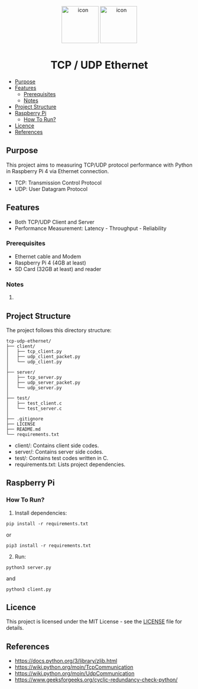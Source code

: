 <div align="center">
<img src="https://cdn-icons-png.flaticon.com/512/919/919855.png" width="100" height="100" alt="icon">
<img src="https://cdn-icons-png.flaticon.com/512/8284/8284643.png" width="100" height="100" alt="icon">
</div>

<h1 align="center">TCP / UDP Ethernet</h1>

* [Purpose](#purpose)
* [Features](#features)
    * [Prerequisites](#prerequisites)
    * [Notes](#notes)
* [Project Structure](#project-structure)
* [Raspberry Pi](#raspberry-pi)
    * [How To Run?](#how-to-run)
* [Licence](#licence)
* [References](#references)

## Purpose
<div align="justify">

This project aims to measuring TCP/UDP protocol performance with Python in Raspberry Pi 4 via Ethernet connection.
- TCP: Transmission Control Protocol
- UDP: User Datagram Protocol

## Features
- Both TCP/UDP Client and Server
- Performance Measurement: Latency - Throughput - Reliability

### Prerequisites
* Ethernet cable and Modem
* Raspberry Pi 4 (4GB at least)
* SD Card (32GB at least) and reader

### Notes
1. 

</div>

## Project Structure

The project follows this directory structure:

```
tcp-udp-ethernet/
├── client/
│   ├── tcp_client.py
│   ├── udp_client_packet.py
│   └── udp_client.py
│
├── server/
│   ├── tcp_server.py
│   ├── udp_server_packet.py
│   └── udp_server.py
│
├── test/
│   ├── test_client.c
│   └── test_server.c
│
├── .gitignore
├── LICENSE
├── README.md
└── requirements.txt
```

- client/: Contains client side codes.
- server/: Contains server side codes.
- test/: Contains test codes written in C.
- requirements.txt: Lists project dependencies.

## Raspberry Pi

### How To Run?
1. Install dependencies:
```
pip install -r requirements.txt
```
or
```
pip3 install -r requirements.txt
```

2. Run:
```
python3 server.py
```
and
```
python3 client.py
```

## Licence

This project is licensed under the MIT License - see the [LICENSE](https://github.com/semanurbilada/tcp-udp-ethernet?tab=MIT-1-ov-file#readme) file for details.


## References

- https://docs.python.org/3/library/zlib.html
- https://wiki.python.org/moin/TcpCommunication
- https://wiki.python.org/moin/UdpCommunication
- https://www.geeksforgeeks.org/cyclic-redundancy-check-python/